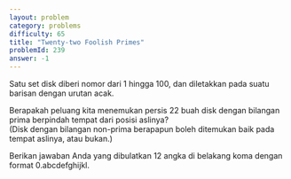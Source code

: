```yaml
---
layout: problem
category: problems
difficulty: 65
title: "Twenty-two Foolish Primes"
problemId: 239
answer: -1
---
```

Satu set disk diberi nomor dari 1 hingga 100, dan diletakkan pada suatu barisan dengan urutan acak.

Berapakah peluang kita menemukan persis 22 buah disk dengan bilangan prima berpindah tempat dari posisi aslinya?  
 (Disk dengan bilangan non-prima berapapun boleh ditemukan baik pada tempat aslinya, atau bukan.)
 
Berikan jawaban Anda yang dibulatkan 12 angka di belakang koma dengan format 0.abcdefghijkl.
